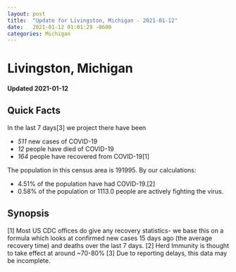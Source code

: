 ```yaml
---
layout: post
title:  "Update for Livingston, Michigan - 2021-01-12"
date:   2021-01-12 01:01:29 -0600
categories: Michigan
---
```


# Livingston, Michigan
#### Updated 2021-01-12

## Quick Facts

In the last 7 days[3] we project there have been
- *511* new cases of COVID-19
- *12* people have died of COVID-19
- *164* people have recovered from COVID-19[1]

The population in this census area is 191995. By our calculations:
- 4.51% of the population have had COVID-19.[2]
- 0.58% of the population or 1113.0 people are actively fighting the virus.

## Synopsis




[1] Most US CDC offices do give any recovery statistics- we base this on a formula which looks at confirmed new cases
15 days ago (the average recovery time) and deaths over the last 7 days.
[2] Herd Immunity is thought to take effect at around ~70-80%
[3] Due to reporting delays, this data may be incomplete. 
    